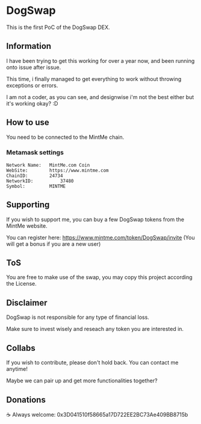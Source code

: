 # DogSwap

This is the first PoC of the DogSwap DEX. 

## Information

I have been trying to get this working for over a year now, and been running onto issue after issue.

This time, i finally managed to get everything to work without throwing exceptions or errors.

I am not a coder, as you can see, and designwise i'm not the best either but it's working okay? :D


## How to use

You need to be connected to the MintMe chain. 


### Metamask settings
```
Network Name:   MintMe.com Coin
WebSite:        https://www.mintme.com
ChainID:        24734
NetworkID:          37480
Symbol:         MINTME
```


## Supporting

If you wish to support me, you can buy a few DogSwap tokens from the MintMe website.

You can register here: https://www.mintme.com/token/DogSwap/invite (You will get a bonus if you are a new user)


## ToS

You are free to make use of the swap, you may copy this project according the License. 


## Disclaimer

DogSwap is not responsible for any type of financial loss. 

Make sure to invest wisely and reseach any token you are interested in. 


## Collabs

If you wish to contribute, please don't hold back. You can contact me anytime!

Maybe we can pair up and get more functionalities together?


## Donations

☕ Always welcome: 0x3D041510f58665a17D722EE2BC73Ae409BB8715b
